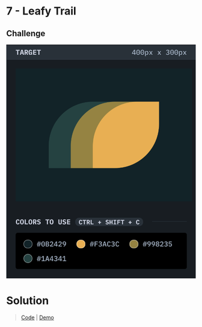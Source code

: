 # 7 - Leafy Trail

## Challenge

![Leafy Trail](./leafy-trail.png)

# Solution

> [Code](https://github.com/npranto/cssbattle/tree/main/battle-1/leafy-trail/index.html) |
> [Demo](https://cssbattle.pages.dev/battle-1/leafy-trail/)
